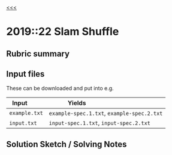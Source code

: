 [<<<](../README.md)

# 2019::22 Slam Shuffle

## Rubric summary

## Input files

These can be downloaded and put into e.g.

| Input         | Yields                                     |
|---------------|--------------------------------------------|
| `example.txt` | `example-spec.1.txt`, `example-spec.2.txt` |
| `input.txt`  | `input-spec.1.txt`, `input-spec.2.txt`     |

## Solution Sketch / Solving Notes

